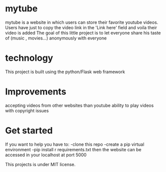 # mytube
mytube is a website in which users can store their favorite youtube videos. 
Users have just to copy the video link in the 'Link here' field and voila their video is added
The goal of this little project is to let everyone share his taste of (music , movies...) anonymously with everyone

# technology 
This project is built using the python/Flask web framework 

# Improvements 
accepting videos from other websites than youtube
ability to play videos with copyright issues

# Get started
If you want to help you have to: 
-clone this repo 
-create a pip virtual environment 
	-pip install r requirements.txt 
then the website can be accessed in your localhost at port 5000	

This projects is under MIT license.
